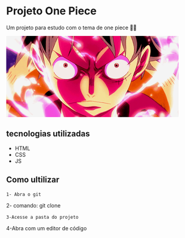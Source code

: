 # Projeto One Piece
Um projeto para estudo com o tema de one piece 🧙‍♂️

<img src="./src/imagens/Animação.gif" alt= "foto do luffy">

## tecnologias utilizadas 
- HTML
- CSS
- JS

## Como ultilizar
```
1- Abra o git
```
2- comando: git clone <url>
```
3-Acesse a pasta do projeto
```
4-Abra com um editor de código 